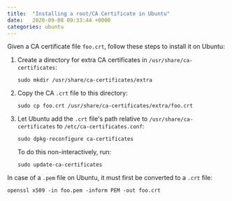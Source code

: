 ```yaml
---
title:  "Installing a root/CA Certificate in Ubuntu"
date:   2020-09-08 09:33:44 +0000
categories: ubuntu
---
```


Given a CA certificate file `foo.crt`, follow these steps to install it on Ubuntu:

1. Create a directory for extra CA certificates in `/usr/share/ca-certificates`:

   ```
   sudo mkdir /usr/share/ca-certificates/extra
   ```

2. Copy the CA `.crt` file to this directory:

   ```
   sudo cp foo.crt /usr/share/ca-certificates/extra/foo.crt
   ```

3. Let Ubuntu add the `.crt` file's path relative to `/usr/share/ca-certificates` to `/etc/ca-certificates.conf`:

   ```
   sudo dpkg-reconfigure ca-certificates
   ```

   To do this non-interactively, run:

   ```
   sudo update-ca-certificates
   ```

In case of a `.pem` file on Ubuntu, it must first be converted to a `.crt` file:

```
openssl x509 -in foo.pem -inform PEM -out foo.crt
```